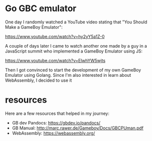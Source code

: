 # Go GBC emulator
One day I randomly watched a YouTube video stating that "You Should Make a GameBoy Emulator":

https://www.youtube.com/watch?v=hy2yY5a1Z-0

A couple of days later I came to watch another one made by a guy in a JavaScript summit who
implemented a GameBoy Emulator using JS:

https://www.youtube.com/watch?v=ElwhYW5wjts

Then I got convinced to start the development of my own GameBoy Emulator using Golang.
Since I'm also interested in learn about WebAssembly, I decided to use it 

#   resources
Here are a few resources that helped in my journey:

- GB dev Pandocs: https://gbdev.io/pandocs/
- GB Manual: http://marc.rawer.de/Gameboy/Docs/GBCPUman.pdf
- WebAssembly: https://webassembly.org/
